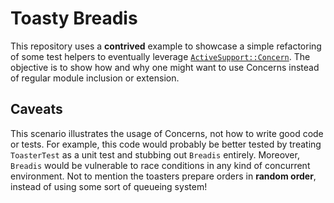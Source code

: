 # Toasty Breadis

This repository uses a **contrived** example to showcase a simple refactoring of some test helpers to eventually leverage [`ActiveSupport::Concern`](https://api.rubyonrails.org/classes/ActiveSupport/Concern.html). The objective is to show how and why one might want to use Concerns instead of regular module inclusion or extension.

## Caveats

This scenario illustrates the usage of Concerns, not how to write good code or tests. For example, this code would probably be better tested by treating `ToasterTest` as a unit test and stubbing out `Breadis` entirely. Moreover, `Breadis` would be vulnerable to race conditions in any kind of concurrent environment. Not to mention the toasters prepare orders in **random order**, instead of using some sort of queueing system!
